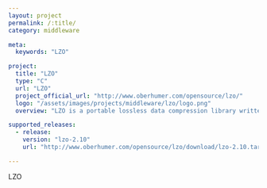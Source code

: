 ```yaml
---
layout: project
permalink: /:title/
category: middleware

meta:
  keywords: "LZO"

project:
  title: "LZO"
  type: "C"
  url: "LZO"
  project_official_url: "http://www.oberhumer.com/opensource/lzo/"
  logo: "/assets/images/projects/middleware/lzo/logo.png"
  overview: "LZO is a portable lossless data compression library written in ANSI C."

supported_releases:
  - release:
    version: "lzo-2.10"
    url: "http://www.oberhumer.com/opensource/lzo/download/lzo-2.10.tar.gz"

---
```


<p>LZO</p>
